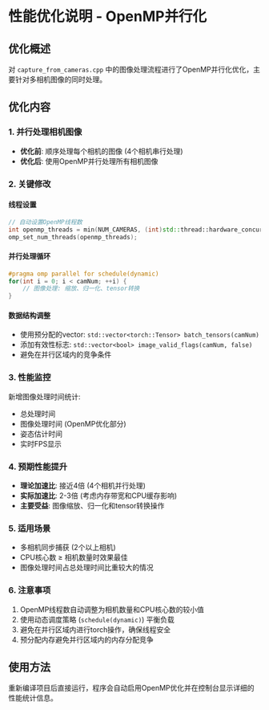 # 性能优化说明 - OpenMP并行化

## 优化概述
对 `capture_from_cameras.cpp` 中的图像处理流程进行了OpenMP并行化优化，主要针对多相机图像的同时处理。

## 优化内容

### 1. 并行处理相机图像
- **优化前**: 顺序处理每个相机的图像 (4个相机串行处理)
- **优化后**: 使用OpenMP并行处理所有相机图像

### 2. 关键修改

#### 线程设置
```cpp
// 自动设置OpenMP线程数
int openmp_threads = min(NUM_CAMERAS, (int)std::thread::hardware_concurrency());
omp_set_num_threads(openmp_threads);
```

#### 并行处理循环
```cpp
#pragma omp parallel for schedule(dynamic)
for(int i = 0; i < camNum; ++i) {
    // 图像处理: 缩放、归一化、tensor转换
}
```

#### 数据结构调整
- 使用预分配的vector: `std::vector<torch::Tensor> batch_tensors(camNum)`
- 添加有效性标志: `std::vector<bool> image_valid_flags(camNum, false)`
- 避免在并行区域内的竞争条件

### 3. 性能监控
新增图像处理时间统计:
- 总处理时间
- 图像处理时间 (OpenMP优化部分)
- 姿态估计时间
- 实时FPS显示

### 4. 预期性能提升
- **理论加速比**: 接近4倍 (4个相机并行处理)
- **实际加速比**: 2-3倍 (考虑内存带宽和CPU缓存影响)
- **主要受益**: 图像缩放、归一化和tensor转换操作

### 5. 适用场景
- 多相机同步捕获 (2个以上相机)
- CPU核心数 ≥ 相机数量时效果最佳
- 图像处理时间占总处理时间比重较大的情况

### 6. 注意事项
1. OpenMP线程数自动调整为相机数量和CPU核心数的较小值
2. 使用动态调度策略 (`schedule(dynamic)`) 平衡负载
3. 避免在并行区域内进行torch操作，确保线程安全
4. 预分配内存避免并行区域内的内存分配竞争

## 使用方法
重新编译项目后直接运行，程序会自动启用OpenMP优化并在控制台显示详细的性能统计信息。 